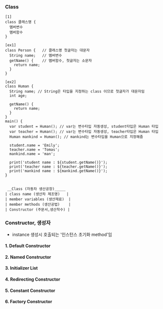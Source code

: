 
### Class

    [1]
    class 클래스명 {
      멤버변수
      멤버함수
    }

    [ex1]
    class Person {   // 클래스명 첫글자는 대문자
      String name;   // 멤버변수
      getName() {    // 멤버함수, 첫글자는 소문자
        return name;
      }
    }

    [ex2]
    class Human {
      String name; // String은 타입을 지정하는 class 이므로 첫글자가 대문자임
      int age;

      getName() {
        return name;
      }
    }
    main() {
      var student = Human(); // var는 변수타입 자동생성, student타입은 Human 타입
      var teacher = Human(); // var는 변수타입 자동생성, teacher타입은 Human 타입
      Human mankind = Human(); // mankind는 변수타입을 Human으로 지정해줌

      student.name = 'Emily';
      teacher.name = 'Tomas';
      mankind.name = 'man';

      print('student name : ${student.getName()}');
      print('teacher name : ${teacher.getName()}');
      print('mankind name : ${mankind.getName()}');
    }


     __Class (자동차 생산공장)_____
    | class name (생산차 제조명)   |
    | member variables (생산재료)  |
    | member methods (생산공법)    |
    | Constructor (주문서,생산착수) | 



### Constructor, 생성자
- instance 생성시 호출되는 '인스턴스 초기화 method'임


#### 1. Default Constructor

#### 2. Named Constructor

#### 3. Initializer List

#### 4. Redirecting Constructor

#### 5. Constant Constructor

#### 6. Factory Constructor



    
